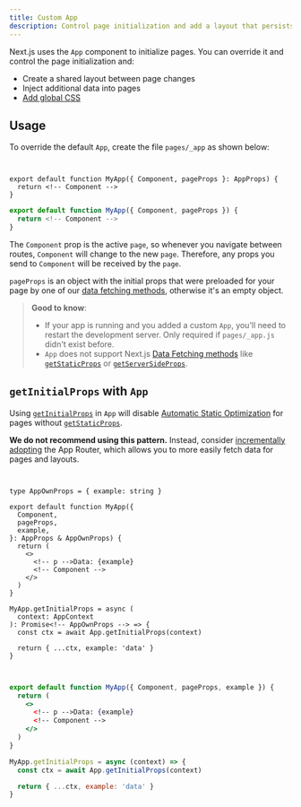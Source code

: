```yaml
---
title: Custom App
description: Control page initialization and add a layout that persists for all pages by overriding the default App component used by Next.js.
---
```


Next.js uses the `App` component to initialize pages. You can override it and control the page initialization and:

- Create a shared layout between page changes
- Inject additional data into pages
- [Add global CSS](/docs/app/getting-started/css)

## Usage

To override the default `App`, create the file `pages/_app` as shown below:

```tsx filename="pages/_app.tsx" switcher


export default function MyApp({ Component, pageProps }: AppProps) {
  return <!-- Component -->
}
```

```jsx filename="pages/_app.jsx" switcher
export default function MyApp({ Component, pageProps }) {
  return <!-- Component -->
}
```

The `Component` prop is the active `page`, so whenever you navigate between routes, `Component` will change to the new `page`. Therefore, any props you send to `Component` will be received by the `page`.

`pageProps` is an object with the initial props that were preloaded for your page by one of our [data fetching methods](/docs/pages/building-your-application/data-fetching), otherwise it's an empty object.

> **Good to know**:
>
> - If your app is running and you added a custom `App`, you'll need to restart the development server. Only required if `pages/_app.js` didn't exist before.
> - `App` does not support Next.js [Data Fetching methods](/docs/pages/building-your-application/data-fetching) like [`getStaticProps`](/docs/pages/building-your-application/data-fetching/get-static-props) or [`getServerSideProps`](/docs/pages/building-your-application/data-fetching/get-server-side-props).

## `getInitialProps` with `App`

Using [`getInitialProps`](/docs/pages/api-reference/functions/get-initial-props) in `App` will disable [Automatic Static Optimization](/docs/pages/building-your-application/rendering/automatic-static-optimization) for pages without [`getStaticProps`](/docs/pages/building-your-application/data-fetching/get-static-props).

**We do not recommend using this pattern.** Instead, consider [incrementally adopting](/docs/app/guides/migrating/app-router-migration) the App Router, which allows you to more easily fetch data for pages and layouts.

```tsx filename="pages/_app.tsx" switcher


type AppOwnProps = { example: string }

export default function MyApp({
  Component,
  pageProps,
  example,
}: AppProps & AppOwnProps) {
  return (
    <>
      <!-- p -->Data: {example}
      <!-- Component -->
    </>
  )
}

MyApp.getInitialProps = async (
  context: AppContext
): Promise<!-- AppOwnProps --> => {
  const ctx = await App.getInitialProps(context)

  return { ...ctx, example: 'data' }
}
```

```jsx filename="pages/_app.jsx" switcher


export default function MyApp({ Component, pageProps, example }) {
  return (
    <>
      <!-- p -->Data: {example}
      <!-- Component -->
    </>
  )
}

MyApp.getInitialProps = async (context) => {
  const ctx = await App.getInitialProps(context)

  return { ...ctx, example: 'data' }
}
```
